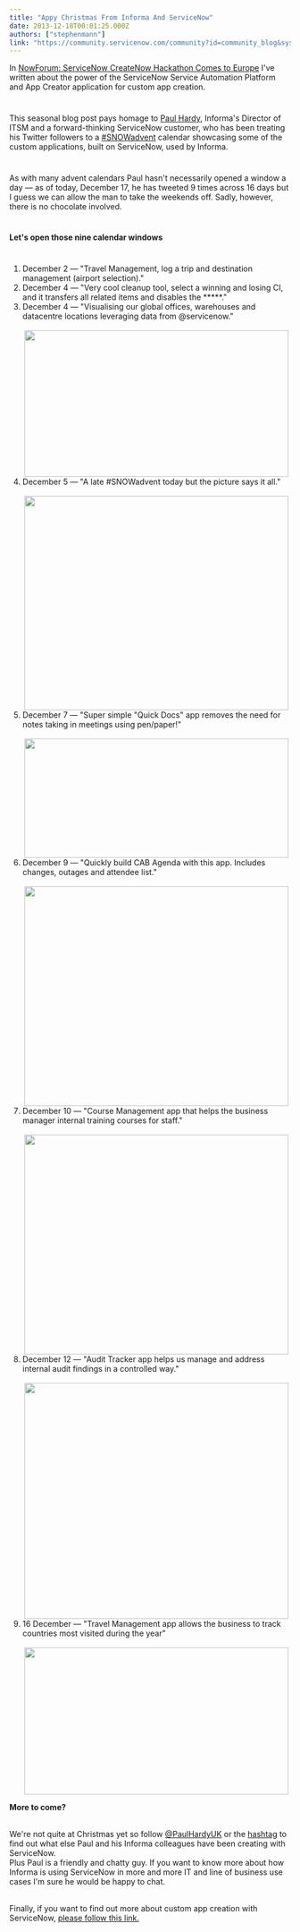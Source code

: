 ```yaml
---
title: "Appy Christmas From Informa And ServiceNow"
date: 2013-12-18T00:01:25.000Z
authors: ["stephenmann"]
link: "https://community.servicenow.com/community?id=community_blog&sys_id=f69d6e69dbd0dbc01dcaf3231f9619ce"
---
```

<p>In <a title="k-external-small" class="jive-link-external-small" href="http://community.servicenow.com/blog/stephenmann/nowforum-servicenow-createnow-hackathon-comes-europe" rel="nofollow" target="_blank">NowForum: ServiceNow CreateNow Hackathon Comes to Europe</a> I've written about the power of the ServiceNow Service Automation Platform and App Creator application for custom app creation.</p><p style="min-height: 8pt; height: 8pt; padding: 0px;">  </p><p>This seasonal blog post pays homage to <a title="k-external-small" class="jive-link-external-small" href="https://twitter.com/PaulHardyUK" rel="nofollow" target="_blank">Paul Hardy</a>, Informa's Director of ITSM and a forward-thinking ServiceNow customer, who has been treating his Twitter followers to a <a title="k-external-small" class="jive-link-external-small" href="https://twitter.com/search?q=%23SNOWadvent&amp;src=hash" rel="nofollow" target="_blank">#SNOWadvent</a> calendar showcasing some of the custom applications, built on ServiceNow, used by Informa.</p><p style="min-height: 8pt; height: 8pt; padding: 0px;">  </p><p>As with many advent calendars Paul hasn't necessarily opened a window a day — as of today, December 17, he has tweeted 9 times across 16 days but I guess we can allow the man to take the weekends off. Sadly, however, there is no chocolate involved.</p><p style="min-height: 8pt; height: 8pt; padding: 0px;">  </p><p><strong>Let's open those nine calendar windows</strong></p><p style="min-height: 8pt; height: 8pt; padding: 0px;">  </p><ol><li>December 2 — "Travel Management, log a trip and destination management (airport selection)."</li><li>December 4 — "Very cool cleanup tool, select a winning and losing CI, and it transfers all related items and disables the *****."</li><li>December 4 — "Visualising our global offices, warehouses and datacentre locations leveraging data from @servicenow."<br/><center><br/><a _jive_internal="true" href="/servlet/JiveServlet/showImage/38-1362-2293/map.png"><img  alt="" class="jive-image" height="262" src="0d764ccedb98db048c8ef4621f9619c4.iix" width="473"/></a></center></li><li>December 5 — "A late #SNOWadvent today but the picture says it all."<br/><center><br/><a _jive_internal="true" href="/servlet/JiveServlet/showImage/38-1362-2292/manage.png"><img  alt="" class="jive-image" height="383" src="92b8ec8edb145f048c8ef4621f9619bd.iix" width="473"/></a></center></li><li>December 7 — "Super simple "Quick Docs" app removes the need for notes taking in meetings using pen/paper!"<br/><center><br/><a _jive_internal="true" href="/servlet/JiveServlet/showImage/38-1362-2282/a.png"><img  alt="" class="jive-image" height="213" src="eb1a4502dbd49f048c8ef4621f9619df.iix" width="473"/></a></center></li><li>December 9 — "Quickly build CAB Agenda with this app. Includes changes, outages and attendee list."<br/><center><br/><a _jive_internal="true" href="/servlet/JiveServlet/showImage/38-1362-2289/b.png"><img  alt="" class="jive-image" height="393" src="3fe16006db1457041dcaf3231f96196d.iix" width="473"/></a></center></li><li>December 10 — "Course Management app that helps the business manager internal training courses for staff."<br/><center><br/><a _jive_internal="true" href="/servlet/JiveServlet/showImage/38-1362-2290/c.png"><img  alt="" class="jive-image" height="393" src="4d08af7ddb941fc068c1fb651f961980.iix" width="473"/></a></center></li><li>December 12 — "Audit Tracker app helps us manage and address internal audit findings in a controlled way."<br/><center><br/><a _jive_internal="true" href="/servlet/JiveServlet/showImage/38-1362-2294/d.png"><img  alt="" class="jive-image" height="422" src="5b52eb71dbd01fc068c1fb651f9619c8.iix" width="473"/></a></center></li><li>16 December — "Travel Management app allows the business to track countries most visited during the year"<br/><center><br/><a _jive_internal="true" href="/servlet/JiveServlet/showImage/38-1362-2291/f.png"><img  alt="" class="jive-image" height="263" src="201c01cadbd497049c9ffb651f9619de.iix" width="473"/></a></center></li></ol><p><strong>More to come?</strong></p><p><br/>We're not quite at Christmas yet so follow <a title="k-external-small" class="jive-link-external-small" href="https://twitter.com/PaulHardyUK" rel="nofollow" target="_blank">@PaulHardyUK</a> or the <a title="k-external-small" class="jive-link-external-small" href="https://twitter.com/search?q=%23SNOWadvent&amp;src=hash" rel="nofollow" target="_blank">hashtag</a> to find out what else Paul and his Informa colleagues have been creating with ServiceNow.<br/>Plus Paul is a friendly and chatty guy. If you want to know more about how Informa is using ServiceNow in more and more IT and line of business use cases I'm sure he would be happy to chat.</p><p><br/>Finally, if you want to find out more about custom app creation with ServiceNow, <a title="k-external-small" class="jive-link-external-small" href="http://www.servicenow.com/platform.do" rel="nofollow" target="_blank">please follow this link.</a></p>